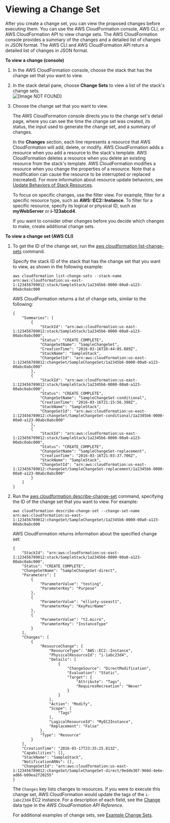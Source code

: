 # Viewing a Change Set<a name="using-cfn-updating-stacks-changesets-view"></a>

After you create a change set, you can view the proposed changes before executing them\. You can use the AWS CloudFormation console, AWS CLI, or AWS CloudFormation API to view change sets\. The AWS CloudFormation console provides a summary of the changes and a detailed list of changes in JSON format\. The AWS CLI and AWS CloudFormation API return a detailed list of changes in JSON format\.

**To view a change \(console\)**

1. In the AWS CloudFormation console, choose the stack that has the change set that you want to view\.

1. In the stack detail pane, choose **Change Sets** to view a list of the stack's change sets\.  
![\[Image NOT FOUND\]](http://docs.aws.amazon.com/AWSCloudFormation/latest/UserGuide/images/console-changeset-tab.png)

1. Choose the change set that you want to view\.

   The AWS CloudFormation console directs you to the change set's detail page, where you can see the time the change set was created, its status, the input used to generate the change set, and a summary of changes\.

   In the **Changes** section, each line represents a resource that AWS CloudFormation will add, delete, or modify\. AWS CloudFormation adds a resource when you add a resource to the stack's template\. AWS CloudFormation deletes a resource when you delete an existing resource from the stack's template\. AWS CloudFormation modifies a resource when you change the properties of a resource\. Note that a modification can cause the resource to be interrupted or replaced \(recreated\)\. For more information about resource update behaviors, see [Update Behaviors of Stack Resources](using-cfn-updating-stacks-update-behaviors.md)\.

   To focus on specific changes, use the filter view\. For example, filter for a specific resource type, such as **AWS::EC2::Instance**\. To filter for a specific resource, specify its logical or physical ID, such as **myWebServer** or **i\-123abcd4**\.

   If you want to consider other changes before you decide which changes to make, create additional change sets\.

**To view a change set \(AWS CLI\)**

1. To get the ID of the change set, run the [aws cloudformation list\-change\-sets](https://docs.aws.amazon.com/cli/latest/reference/cloudformation/list-change-sets.html) command\.

   Specify the stack ID of the stack that has the change set that you want to view, as shown in the following example:

   ```
   aws cloudformation list-change-sets --stack-name arn:aws:cloudformation:us-east-1:123456789012:stack/SampleStack/1a2345b6-0000-00a0-a123-00abc0abc000
   ```

   AWS CloudFormation returns a list of change sets, similar to the following:

   ```
   {
       "Summaries": [
           {
               "StackId": "arn:aws:cloudformation:us-east-1:123456789012:stack/SampleStack/1a2345b6-0000-00a0-a123-00abc0abc000",
               "Status": "CREATE_COMPLETE",
               "ChangeSetName": "SampleChangeSet",
               "CreationTime": "2016-03-16T20:44:05.889Z",
               "StackName": "SampleStack",
               "ChangeSetId": "arn:aws:cloudformation:us-east-1:123456789012:changeSet/SampleChangeSet/1a2345b6-0000-00a0-a123-00abc0abc000"
           },
           {
               "StackId": "arn:aws:cloudformation:us-east-1:123456789012:stack/SampleStack/1a2345b6-0000-00a0-a123-00abc0abc000",
               "Status": "CREATE_COMPLETE",
               "ChangeSetName": "SampleChangeSet-conditional",
               "CreationTime": "2016-03-16T21:15:56.398Z",
               "StackName": "SampleStack",
               "ChangeSetId": "arn:aws:cloudformation:us-east-1:123456789012:changeSet/SampleChangeSet-conditional/1a2345b6-0000-00a0-a123-00abc0abc000"
           },
           {
               "StackId": "arn:aws:cloudformation:us-east-1:123456789012:stack/SampleStack/1a2345b6-0000-00a0-a123-00abc0abc000",
               "Status": "CREATE_COMPLETE",
               "ChangeSetName": "SampleChangeSet-replacement",
               "CreationTime": "2016-03-16T21:03:37.706Z",
               "StackName": "SampleStack",
               "ChangeSetId": "arn:aws:cloudformation:us-east-1:123456789012:changeSet/SampleChangeSet-replacement/1a2345b6-0000-00a0-a123-00abc0abc000"
           }
       ]
   }
   ```

1. Run the [aws cloudformation describe\-change\-set](https://docs.aws.amazon.com/cli/latest/reference/cloudformation/describe-change-set.html) command, specifying the ID of the change set that you want to view\. For example:

   ```
   aws cloudformation describe-change-set --change-set-name arn:aws:cloudformation:us-east-1:123456789012:changeSet/SampleChangeSet/1a2345b6-0000-00a0-a123-00abc0abc000
   ```

   AWS CloudFormation returns information about the specified change set:

   ```
   {
       "StackId": "arn:aws:cloudformation:us-east-1:123456789012:stack/SampleStack/1a2345b6-0000-00a0-a123-00abc0abc000",
       "Status": "CREATE_COMPLETE",
       "ChangeSetName": "SampleChangeSet-direct",
       "Parameters": [
           {
               "ParameterValue": "testing",
               "ParameterKey": "Purpose"
           },
           {
               "ParameterValue": "ellioty-useast1",
               "ParameterKey": "KeyPairName"
           },
           {
               "ParameterValue": "t2.micro",
               "ParameterKey": "InstanceType"
           }
       ],
       "Changes": [
           {
               "ResourceChange": {
                   "ResourceType": "AWS::EC2::Instance",
                   "PhysicalResourceId": "i-1abc23d4",
                   "Details": [
                       {
                           "ChangeSource": "DirectModification",
                           "Evaluation": "Static",
                           "Target": {
                               "Attribute": "Tags",
                               "RequiresRecreation": "Never"
                           }
                       }
                   ],
                   "Action": "Modify",
                   "Scope": [
                       "Tags"
                   ],
                   "LogicalResourceId": "MyEC2Instance",
                   "Replacement": "False"
               },
               "Type": "Resource"
           }
       ],
       "CreationTime": "2016-03-17T23:35:25.813Z",
       "Capabilities": [],
       "StackName": "SampleStack",
       "NotificationARNs": [],
       "ChangeSetId": "arn:aws:cloudformation:us-east-1:123456789012:changeSet/SampleChangeSet-direct/9edde307-960d-4e6e-ad66-b09ea2f20255"
   }
   ```

   The `Changes` key lists changes to resources\. If you were to execute this change set, AWS CloudFormation would update the tags of the `i-1abc23d4` EC2 instance\. For a description of each field, see the [Change](https://docs.aws.amazon.com/AWSCloudFormation/latest/APIReference/API_Change.html) data type in the *AWS CloudFormation API Reference*\.

   For additional examples of change sets, see [Example Change Sets](using-cfn-updating-stacks-changesets-samples.md)\.
